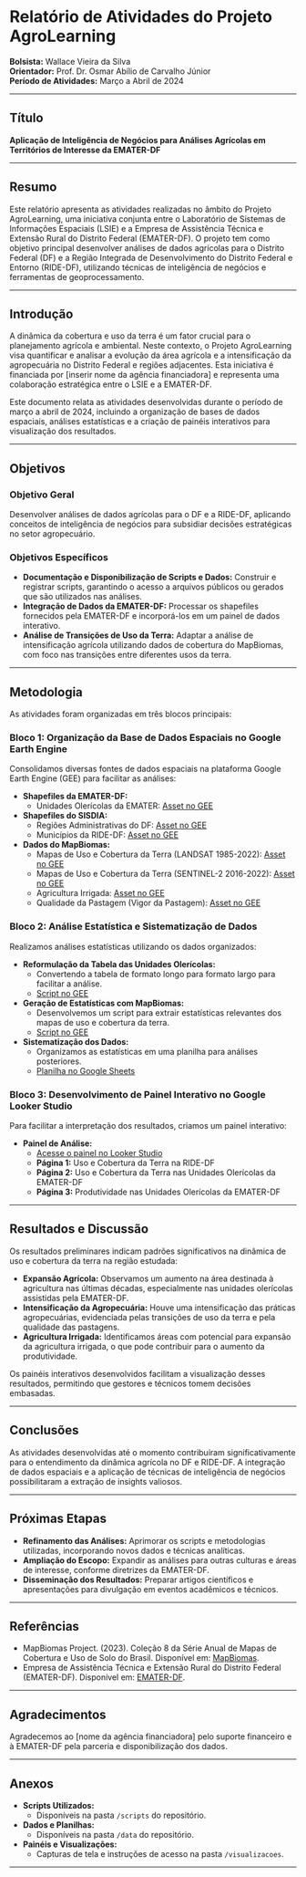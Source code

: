 # Relatório de Atividades do Projeto AgroLearning

**Bolsista:** Wallace Vieira da Silva  
**Orientador:** Prof. Dr. Osmar Abílio de Carvalho Júnior  
**Período de Atividades:** Março a Abril de 2024

---

## Título

**Aplicação de Inteligência de Negócios para Análises Agrícolas em Territórios de Interesse da EMATER-DF**

---

## Resumo

Este relatório apresenta as atividades realizadas no âmbito do Projeto AgroLearning, uma iniciativa conjunta entre o Laboratório de Sistemas de Informações Espaciais (LSIE) e a Empresa de Assistência Técnica e Extensão Rural do Distrito Federal (EMATER-DF). O projeto tem como objetivo principal desenvolver análises de dados agrícolas para o Distrito Federal (DF) e a Região Integrada de Desenvolvimento do Distrito Federal e Entorno (RIDE-DF), utilizando técnicas de inteligência de negócios e ferramentas de geoprocessamento.

---

## Introdução

A dinâmica da cobertura e uso da terra é um fator crucial para o planejamento agrícola e ambiental. Neste contexto, o Projeto AgroLearning visa quantificar e analisar a evolução da área agrícola e a intensificação da agropecuária no Distrito Federal e regiões adjacentes. Esta iniciativa é financiada por [inserir nome da agência financiadora] e representa uma colaboração estratégica entre o LSIE e a EMATER-DF.

Este documento relata as atividades desenvolvidas durante o período de março a abril de 2024, incluindo a organização de bases de dados espaciais, análises estatísticas e a criação de painéis interativos para visualização dos resultados.

---

## Objetivos

### Objetivo Geral

Desenvolver análises de dados agrícolas para o DF e a RIDE-DF, aplicando conceitos de inteligência de negócios para subsidiar decisões estratégicas no setor agropecuário.

### Objetivos Específicos

- **Documentação e Disponibilização de Scripts e Dados:** Construir e registrar scripts, garantindo o acesso a arquivos públicos ou gerados que são utilizados nas análises.
- **Integração de Dados da EMATER-DF:** Processar os shapefiles fornecidos pela EMATER-DF e incorporá-los em um painel de dados interativo.
- **Análise de Transições de Uso da Terra:** Adaptar a análise de intensificação agrícola utilizando dados de cobertura do MapBiomas, com foco nas transições entre diferentes usos da terra.

---

## Metodologia

As atividades foram organizadas em três blocos principais:

### Bloco 1: Organização da Base de Dados Espaciais no Google Earth Engine

Consolidamos diversas fontes de dados espaciais na plataforma Google Earth Engine (GEE) para facilitar as análises:

- **Shapefiles da EMATER-DF:**
  - Unidades Olerícolas da EMATER: [Asset no GEE](https://code.earthengine.google.com/?asset=users/wallacesilva/Unidades_Emater_Olericulas)
- **Shapefiles do SISDIA:**
  - Regiões Administrativas do DF: [Asset no GEE](https://code.earthengine.google.com/?asset=users/wallacesilva/sisdia_df-coplan_ra_2019)
  - Municípios da RIDE-DF: [Asset no GEE](https://code.earthengine.google.com/?asset=users/wallacesilva/sisdia_df-municipios_da_ride)
- **Dados do MapBiomas:**
  - Mapas de Uso e Cobertura da Terra (LANDSAT 1985-2022): [Asset no GEE](https://code.earthengine.google.com/?asset=projects/mapbiomas-workspace/public/collection8/mapbiomas_collection80_integration_v1)
  - Mapas de Uso e Cobertura da Terra (SENTINEL-2 2016-2022): [Asset no GEE](https://code.earthengine.google.com/?asset=projects/mapbiomas-workspace/public/collection_S2_beta/collection_LULC_S2_beta)
  - Agricultura Irrigada: [Asset no GEE](https://code.earthengine.google.com/?asset=projects/mapbiomas-workspace/public/collection8/mapbiomas_collection80_irrigated_agriculture_v1)
  - Qualidade da Pastagem (Vigor da Pastagem): [Asset no GEE](https://code.earthengine.google.com/?asset=projects/mapbiomas-workspace/public/collection8/mapbiomas_collection80_pasture_quality_v1)

### Bloco 2: Análise Estatística e Sistematização de Dados

Realizamos análises estatísticas utilizando os dados organizados:

- **Reformulação da Tabela das Unidades Olerícolas:**
  - Convertendo a tabela de formato longo para formato largo para facilitar a análise.
  - [Script no GEE](https://code.earthengine.google.com/89f6358ca08693d38c91cfd36d0bc601?noload=1)
- **Geração de Estatísticas com MapBiomas:**
  - Desenvolvemos um script para extrair estatísticas relevantes dos mapas de uso e cobertura da terra.
  - [Script no GEE](https://code.earthengine.google.com/7488ae42d21c4e929a82973cbb9e5e74?noload=1)
- **Sistematização dos Dados:**
  - Organizamos as estatísticas em uma planilha para análises posteriores.
  - [Planilha no Google Sheets](https://docs.google.com/spreadsheets/d/1ItImDe3VVVx1qKCYnDrNw6sASDORCtJdCEuvCyrfSic/edit#gid=1717070649)

### Bloco 3: Desenvolvimento de Painel Interativo no Google Looker Studio

Para facilitar a interpretação dos resultados, criamos um painel interativo:

- **Painel de Análise:**
  - [Acesse o painel no Looker Studio](https://lookerstudio.google.com/reporting/f57a862d-b59a-4d46-8efa-9bbf0dbbaf0f/page/p_r0hnes2tfd)
  - **Página 1:** Uso e Cobertura da Terra na RIDE-DF
  - **Página 2:** Uso e Cobertura da Terra nas Unidades Olerícolas da EMATER-DF
  - **Página 3:** Produtividade nas Unidades Olerícolas da EMATER-DF

---

## Resultados e Discussão

Os resultados preliminares indicam padrões significativos na dinâmica de uso e cobertura da terra na região estudada:

- **Expansão Agrícola:** Observamos um aumento na área destinada à agricultura nas últimas décadas, especialmente nas unidades olerícolas assistidas pela EMATER-DF.
- **Intensificação da Agropecuária:** Houve uma intensificação das práticas agropecuárias, evidenciada pelas transições de uso da terra e pela qualidade das pastagens.
- **Agricultura Irrigada:** Identificamos áreas com potencial para expansão da agricultura irrigada, o que pode contribuir para o aumento da produtividade.

Os painéis interativos desenvolvidos facilitam a visualização desses resultados, permitindo que gestores e técnicos tomem decisões embasadas.

---

## Conclusões

As atividades desenvolvidas até o momento contribuíram significativamente para o entendimento da dinâmica agrícola no DF e RIDE-DF. A integração de dados espaciais e a aplicação de técnicas de inteligência de negócios possibilitaram a extração de insights valiosos.

---

## Próximas Etapas

- **Refinamento das Análises:** Aprimorar os scripts e metodologias utilizadas, incorporando novos dados e técnicas analíticas.
- **Ampliação do Escopo:** Expandir as análises para outras culturas e áreas de interesse, conforme diretrizes da EMATER-DF.
- **Disseminação dos Resultados:** Preparar artigos científicos e apresentações para divulgação em eventos acadêmicos e técnicos.

---

## Referências

- MapBiomas Project. (2023). Coleção 8 da Série Anual de Mapas de Cobertura e Uso de Solo do Brasil. Disponível em: [MapBiomas](https://mapbiomas.org/).
- Empresa de Assistência Técnica e Extensão Rural do Distrito Federal (EMATER-DF). Disponível em: [EMATER-DF](http://www.emater.df.gov.br/).

---

## Agradecimentos

Agradecemos ao [nome da agência financiadora] pelo suporte financeiro e à EMATER-DF pela parceria e disponibilização dos dados.

---

## Anexos

- **Scripts Utilizados:**
  - Disponíveis na pasta `/scripts` do repositório.
- **Dados e Planilhas:**
  - Disponíveis na pasta `/data` do repositório.
- **Painéis e Visualizações:**
  - Capturas de tela e instruções de acesso na pasta `/visualizacoes`.

---
